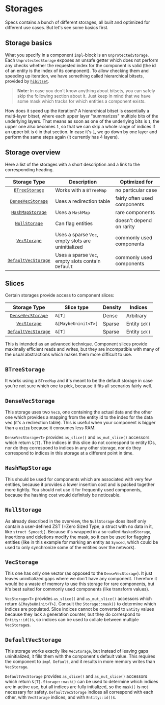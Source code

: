 # Storages

Specs contains a bunch of different storages, all built and optimized for
different use cases. But let's see some basics first.

## Storage basics

What you specify in a component `impl`-block is an `UnprotectedStorage`.
Each `UnprotectedStorage` exposes an unsafe getter which does not
perform any checks whether the requested index for the component is valid
(the id of an entity is the index of its component). To allow checking them
and speeding up iteration, we have something called hierarchical bitsets,
provided by [`hibitset`](https://github.com/slide-rs/hibitset).

> **Note:** In case you don't know anything about bitsets,
  you can safely skip the following section about it. Just keep
  in mind that we have some mask which tracks for
  which entities a component exists.

How does it speed up the iteration? A hierarchical bitset is essentially
a multi-layer bitset, where each upper layer "summarizes" multiple bits
of the underlying layers. That means as soon as one of the underlying
bits is `1`, the upper one also becomes `1`, so that we can skip a whole
range of indices if an upper bit is `0` in that section. In case it's `1`,
we go down by one layer and perform the same steps again (it currently
has 4 layers).

## Storage overview

Here a list of the storages with a short description and a link
to the corresponding heading.

|Storage Type            |Description                                         |Optimized for                 |
|:----------------------:|----------------------------------------------------|------------------------------|
| [`BTreeStorage`]       | Works with a `BTreeMap`                            | no particular case           |
| [`DenseVecStorage`]    | Uses a redirection table                           | fairly often used components |
| [`HashMapStorage`]     | Uses a `HashMap`                                   | rare components              |
| [`NullStorage`]        | Can flag entities                                  | doesn't depend on rarity     |
| [`VecStorage`]         | Uses a sparse `Vec`, empty slots are uninitialized | commonly used components     |
| [`DefaultVecStorage`]  | Uses a sparse `Vec`, empty slots contain `Default` | commonly used components     |

[`BTreeStorage`]: #btreestorage
[`DenseVecStorage`]: #densevecstorage
[`HashMapStorage`]: #hashmapstorage
[`NullStorage`]: #nullstorage
[`VecStorage`]: #vecstorage
[`DefaultVecStorage`]: #defaultvecstorage

## Slices

Certain storages provide access to component slices:

|Storage Type            | Slice type          | Density | Indices       |
|:----------------------:|---------------------|---------|---------------|
| [`DenseVecStorage`]    | `&[T]`              | Dense   | Arbitrary     |
| [`VecStorage`]         | `&[MaybeUninit<T>]` | Sparse  | Entity `id()` |
| [`DefaultVecStorage`]  | `&[T]`              | Sparse  | Entity `id()` |

This is intended as an advanced technique. Component slices provide
maximally efficient reads and writes, but they are incompatible with
many of the usual abstractions which makes them more difficult to use.

## `BTreeStorage`

It works using a `BTreeMap` and it's meant to be the default storage
in case you're not sure which one to pick, because it fits all scenarios
fairly well.

## `DenseVecStorage`

This storage uses two `Vec`s, one containing the actual data and the other
one which provides a mapping from the entity id to the index for the data vec
(it's a redirection table). This is useful when your component is bigger
than a `usize` because it consumes less RAM.

`DenseVecStorage<T>` provides `as_slice()` and `as_mut_slice()` accessors
which return `&[T]`. The indices in this slice do not correspond to entity
IDs, nor do they correspond to indices in any other storage, nor do they
correspond to indices in this storage at a different point in time.

## `HashMapStorage`

This should be used for components which are associated with very few entities,
because it provides a lower insertion cost and is packed together more tightly.
You should not use it for frequently used components, because the hashing cost would definitely
be noticeable.

## `NullStorage`

As already described in the overview, the `NullStorage` does itself
only contain a user-defined ZST (=Zero Sized Type; a struct with no data in it,
like `struct Synced;`).
Because it's wrapped in a so-called `MaskedStorage`, insertions and deletions
modify the mask, so it can be used for flagging entities (like in this example
for marking an entity as `Synced`, which could be used to only synchronize
some of the entities over the network).

## `VecStorage`

This one has only one vector (as opposed to the `DenseVecStorage`). It
just leaves uninitialized gaps where we don't have any component.
Therefore it would be a waste of memory to use this storage for
rare components, but it's best suited for commonly used components
(like transform values).

`VecStorage<T>` provides `as_slice()` and `as_mut_slice()` accessors which
return `&[MaybeUninit<T>]`. Consult the `Storage::mask()` to determine
which indices are populated. Slice indices cannot be converted to `Entity`
values because they lack a generation counter, but they do correspond to
`Entity::id()`s, so indices can be used to collate between multiple
`VecStorage`s.

## `DefaultVecStorage`

This storage works exactly like `VecStorage`, but instead of leaving gaps
uninitialized, it fills them with the component's default value. This
requires the component to `impl Default`, and it results in more memory
writes than `VecStorage`.

`DefaultVecStorage` provides `as_slice()` and `as_mut_slice()` accessors
which return `&[T]`. `Storage::mask()` can be used to determine which
indices are in active use, but all indices are fully initialized, so the
`mask()` is not necessary for safety. `DefaultVecStorage` indices all
correspond with each other, with `VecStorage` indices, and with
`Entity::id()`s.
